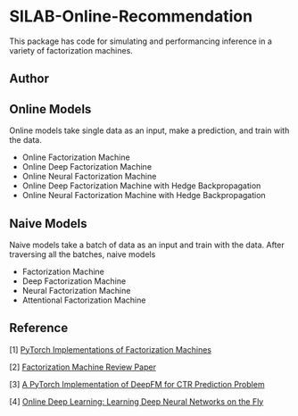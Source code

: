 # SILAB-Online-Recommendation

This package has code for simulating and performancing inference in a variety of factorization machines.

## Author

## Online Models
Online models take single data as an input, make a prediction, and train with the data.
* Online Factorization Machine
* Online Deep Factorization Machine
* Online Neural Factorization Machine
* Online Deep Factorization Machine with Hedge Backpropagation
* Online Neural Factorization Machine with Hedge Backpropagation


## Naive Models
Naive models take a batch of data as an input and train with the data. After traversing all the batches, naive models 
* Factorization Machine
* Deep Factorization Machine
* Neural Factorization Machine
* Attentional Factorization Machine


## Reference
[1] [PyTorch Implementations of Factorization Machines](https://github.com/nzc/dnn_ctr)

[2] [Factorization Machine Review Paper](https://github.com/rixwew/pytorch-fm)

[3] [A PyTorch Implementation of DeepFM for CTR Prediction Problem](https://github.com/chenxijun1029/DeepFM_with_PyTorch)

[4] [Online Deep Learning: Learning Deep Neural Networks on the Fly](https://github.com/phquang/OnlineDeepLearning/tree/master/src)